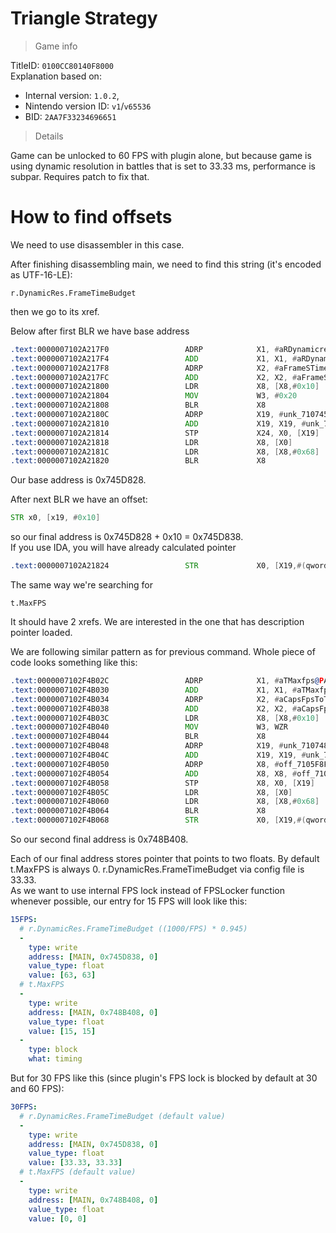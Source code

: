 # Triangle Strategy

> Game info

TitleID: `0100CC80140F8000`<br>
Explanation based on:
- Internal version: `1.0.2`, 
- Nintendo version ID: `v1`/`v65536`
- BID: `2AA7F33234696651`

> Details

Game can be unlocked to 60 FPS with plugin alone, but because game is using dynamic resolution in battles that is set to 33.33 ms, performance is subpar. Requires patch to fix that.

# How to find offsets

We need to use disassembler in this case.

After finishing disassembling main, we need to find this string (it's encoded as UTF-16-LE):
```
r.DynamicRes.FrameTimeBudget
```

then we go to its xref.

Below after first BLR we have base address
```asm
.text:0000007102A217F0                 ADRP            X1, #aRDynamicresFra@PAGE ; "r.DynamicRes.FrameTimeBudget"
.text:0000007102A217F4                 ADD             X1, X1, #aRDynamicresFra@PAGEOFF ; "r.DynamicRes.FrameTimeBudget"
.text:0000007102A217F8                 ADRP            X2, #aFrameSTimeBudg@PAGE ; "Frame's time budget in milliseconds."
.text:0000007102A217FC                 ADD             X2, X2, #aFrameSTimeBudg@PAGEOFF ; "Frame's time budget in milliseconds."
.text:0000007102A21800                 LDR             X8, [X8,#0x10]
.text:0000007102A21804                 MOV             W3, #0x20
.text:0000007102A21808                 BLR             X8
.text:0000007102A2180C                 ADRP            X19, #unk_710745D828@PAGE
.text:0000007102A21810                 ADD             X19, X19, #unk_710745D828@PAGEOFF
.text:0000007102A21814                 STP             X24, X0, [X19]
.text:0000007102A21818                 LDR             X8, [X0]
.text:0000007102A2181C                 LDR             X8, [X8,#0x68]
.text:0000007102A21820                 BLR             X8
```

Our base address is 0x745D828.

After next BLR we have an offset:
```asm
STR x0, [x19, #0x10]
```
so our final address is 0x745D828 + 0x10 = 0x745D838.<br>
If you use IDA, you will have already calculated pointer
```asm
.text:0000007102A21824                 STR             X0, [X19,#(qword_710745D838 - 0x710745D828)]
```

The same way we're searching for 
```
t.MaxFPS
```
It should have 2 xrefs. We are interested in the one that has description pointer loaded.

We are following similar pattern as for previous command. Whole piece of code looks something like this:
```asm
.text:0000007102F4B02C                 ADRP            X1, #aTMaxfps@PAGE ; "t.MaxFPS"
.text:0000007102F4B030                 ADD             X1, X1, #aTMaxfps@PAGEOFF ; "t.MaxFPS"
.text:0000007102F4B034                 ADRP            X2, #aCapsFpsToTheGi@PAGE ; "Caps FPS to the given value.  Set to <="...
.text:0000007102F4B038                 ADD             X2, X2, #aCapsFpsToTheGi@PAGEOFF ; "Caps FPS to the given value.  Set to <="...
.text:0000007102F4B03C                 LDR             X8, [X8,#0x10]
.text:0000007102F4B040                 MOV             W3, WZR
.text:0000007102F4B044                 BLR             X8
.text:0000007102F4B048                 ADRP            X19, #unk_710748B3F8@PAGE
.text:0000007102F4B04C                 ADD             X19, X19, #unk_710748B3F8@PAGEOFF
.text:0000007102F4B050                 ADRP            X8, #off_7105F8F8B8@PAGE
.text:0000007102F4B054                 ADD             X8, X8, #off_7105F8F8B8@PAGEOFF
.text:0000007102F4B058                 STP             X8, X0, [X19]
.text:0000007102F4B05C                 LDR             X8, [X0]
.text:0000007102F4B060                 LDR             X8, [X8,#0x68]
.text:0000007102F4B064                 BLR             X8
.text:0000007102F4B068                 STR             X0, [X19,#(qword_710748B408 - 0x710748B3F8)]
```
So our second final address is 0x748B408.

Each of our final address stores pointer that points to two floats. By default t.MaxFPS is always 0. r.DynamicRes.FrameTimeBudget via config file is 33.33.<br>
As we want to use internal FPS lock instead of FPSLocker function whenever possible, our entry for 15 FPS will look like this:
```yaml
15FPS:
  # r.DynamicRes.FrameTimeBudget ((1000/FPS) * 0.945)
  -
    type: write
    address: [MAIN, 0x745D838, 0]
    value_type: float
    value: [63, 63]
  # t.MaxFPS
  -
    type: write
    address: [MAIN, 0x748B408, 0]
    value_type: float
    value: [15, 15]
  -
    type: block
    what: timing

```
But for 30 FPS like this (since plugin's FPS lock is blocked by default at 30 and 60 FPS):
```yaml
30FPS:
  # r.DynamicRes.FrameTimeBudget (default value)
  -
    type: write
    address: [MAIN, 0x745D838, 0]
    value_type: float
    value: [33.33, 33.33]
  # t.MaxFPS (default value)
  -
    type: write
    address: [MAIN, 0x748B408, 0]
    value_type: float
    value: [0, 0]

```
